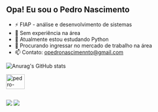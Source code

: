 ## Opa! Eu sou o Pedro Nascimento

- ⚡ FIAP - análise e desenvolvimento de sistemas 
- 🔭 Sem experiência na área
- 🌱 Atualmente estou estudando Python
- 👯 Procurando ingressar no mercado de trabalho na área
- 📫 Contato: opedronascimennto@gmail.com

<div>
  
   ![Anurag's GitHub stats](https://github-readme-stats.vercel.app/api?username=Kosenzera&show_icons=true&theme=dark)
</div>

<div>
  <img align="center" alt="pedro-python" height="40" width="50" src="https://cdn.jsdelivr.net/gh/devicons/devicon@latest/icons/python/python-original.svg" />
</div>
   
##

<div>
   <a href="https://instagram.com/pedr_ag" target="_blank"><img src="https://img.shields.io/badge/-Instagram-%23E4405F?style=for-the-badge&logo=instagram&logoColor=white" target="_blank"></a>
   <a href="https://www.linkedin.com/in/pedro-nascimento-41b111300/" target="_blank"><img src="https://img.shields.io/badge/-LinkedIn-%230077B5?style=for-the-badge&logo=linkedin&logoColor=white" target="_blank"></a> 
</div>


